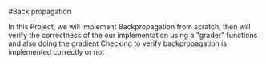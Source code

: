 

#Back propagation

In this Project, we will implement Backpropagation from scratch, then will verify the correctness of the our implementation using a "grader" functions and 
also doing the gradient Checking to verify backpropagation is implemented correctly or not

